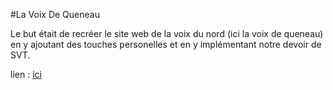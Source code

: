 #La Voix De Queneau

Le but était de recréer le site web de la voix du nord (ici la voix de queneau) en y ajoutant des touches personelles et en y implémentant notre devoir de SVT.


lien : <a href="https://lavoixdequeneau-ens-svt.netlify.app/">ici</a>
